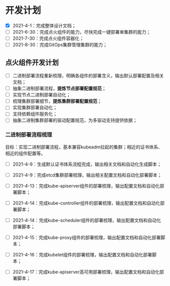 # 开发计划

- [x] 2021-4-1：完成整体设计文档；
- [ ] 2021-6-30：完成点火组件的能力，尽快完成一键部署单集群的能力；
- [ ] 2021-7-30：完成点火组件容器化；
- [ ] 2021-8-30：完成GitOps集群管理集群的能力；

## 点火组件开发计划

- [ ] 二进制部署流程重新梳理，明确各组件的部署含义，输出默认部署配置及相关文档；
- [ ] 抽象二进制部署流程，**提炼节点部署配置规范**；
- [ ] 实现节点二进制部署自动化；
- [ ] 梳理集群部署细节，**提炼集群部署配置规范**；
- [ ] 实现集群部署自动化；
- [ ] 支持依赖组件服务化；
- [ ] 抽象二进制集群部署的驱动配置规范，为多驱动支持提供依据；

### 二进制部署流程梳理

目标：实现二进制部署流程，基本兼容kubeadm拉起的集群；相近的证书体系、相近的组件配置等。

- [ ] 2021-4-9：生成默认证书体系流程完成，输出相关文档和自动化生成脚本；
- [ ] 2021-4-9：完成etcd集群部署梳理，输出相关配置文档和自动化部署脚本；
- [ ] 2021-4-13：完成kube-apiserver组件的部署梳理，输出配置文档和自动化部署脚本；
- [ ] 2021-4-14：完成kube-controller组件的部署梳理，输出配置文档和自动化部署脚本；
- [ ] 2021-4-14：完成kube-scheduler组件的部署梳理，输出配置文档和自动化部署脚本；
- [ ] 2021-4-15：完成kube-proxy组件的部署梳理，输出配置文档和自动化部署脚本；
- [ ] 2021-4-16：完成kubelet组件的部署梳理，输出配置文档和自动化部署脚本；
- [ ] 2021-4-17：完成kube-apiserver高可用部署梳理，输出配置文档和自动化部署脚本；

